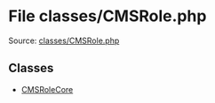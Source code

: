 File classes/CMSRole.php
=========
Source: [classes/CMSRole.php](https://github.com/PrestaShop/PrestaShop/blob/1.6.1.1/classes/CMSRole.php)


Classes
-------

* [CMSRoleCore](class.CMSRoleCore)

